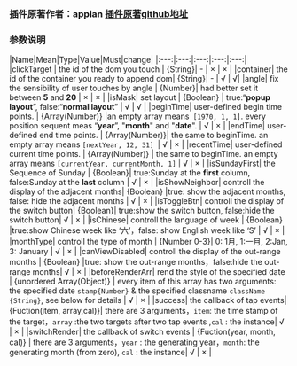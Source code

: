 ### 插件原著作者：appian [插件原著github地址](https://github.com/AppianZ/Desert-or-Ocean)

### 参数说明
|Name|Mean|Type|Value|Must|change|
|:---:|:---:|:---:|:---:|:---:|
|clickTarget | the id of the dom you touch | {String}| - | × | × |
|container| the id of the container you ready to append dom| {String}| - | √ | √|
|angle| fix the sensibility of user touches by angle | {Number}|  had better set it between  **5** and **20** | × | × |
|isMask| set layout | {Boolean} | true:“**popup layout**”, false:“**normal layout**”  | √ | √ |
|beginTime| user-defined begin time points.  | {Array(Number)} |an empty array means` [1970, 1, 1]`. every position sequent meas “**year**”, "**month**" and "**date**".  | √ | × |
|endTime| user-defined end time points. | {Array(Number)}| the same to beginTime. an empty array means `[nextYear, 12, 31] `| √ | × |
|recentTime| user-defined current time points. | {Array(Number)} | the same to beginTime. an empty array means `[currentYear, currentMonth, 1]`  | √ | × |
|isSundayFirst| the Sequence of Sunday | {Boolean}| true:Sunday at the **first** column, false:Sunday at the **last** column | √ | × |
|isShowNeighbor| controll the display of the adjacent months| {Boolean} |true: show the adjacent months, false: hide the adjacent months | √ | × |
|isToggleBtn| controll the display of the switch button| {Boolean}| true:show the switch button, false:hide the switch button| √ | × |
|isChinese| controll the language of week |  {Boolean} |true:show Chinese week like ‘六’，false: show English week like ‘S’ | √ | × |
|monthType| controll the type of month  | {Number 0-3}| 0: 1月, 1:一月, 2:Jan, 3: January | √ | × |
|canViewDisabled| controll the display of the out-range months |  {Boolean} |true: show the out-range months，false:hide the out-range months| √ | × |
|beforeRenderArr| rend the style of the specified date |   {unordered Array(Object)} | every item of this array has two arguments:  the specified date  `stamp{Number}` & the specified classname `className {String}`, see below for details | √ | × |
|success| the callback of  tap events|   {Fuction(item, array,cal)}| there are 3 arguments，`item`: the time stamp of the target，`array` :the two targets after two tap events ,`cal` : the instance| √ | × |
|switchRender| the callback of  switch events |   {Fuction(year, month, cal)} |  there are 3 arguments，`year` : the generating year，`month`: the generating month (from zero), `cal` : the instance| √ | × |